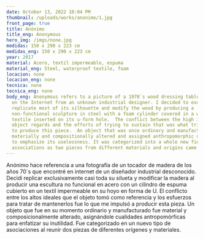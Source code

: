 ```yaml
---
date: October 13, 2022 10:04 PM
thumbnail: /uploads/works/anonimo/1.jpg
front_page: true
title: Anónimo
title_eng: Anonymous
hero_img: /imgs/none.jpg
medidas: 150 x 290 x 223 cm
medidas_eng: 150 x 290 x 223 cm
year: 2017
material: Acero, textil impermeable, espuma
material_eng: Steel, waterproof textile, foam
locacion: none
locacion_eng: none
tecnica: none
tecnica_eng: none
body_eng: Anonymous refers to a picture of a 1970`s wood dressing table I found
  on the Internet from an unknown industrial designer. I decided to exclusively
  replicate most of its silhouette and modify the wood by producing a
  non-functional sculpture in steel with a foam cylinder covered in a waterproof
  textile inserted on its u-form hole.  The conflict between the high ideals the
  object regards and the efforts of trying to sustain that was what triggered me
  to produce this piece.  An object that was once ordinary and manufactured was
  materially and compositionally altered and assigned anthropomorphic qualities
  to emphasize its uselessness. It was categorized into a whole new field of
  associations as two pieces from different materials and origins came together.
---
```

Anónimo hace referencia a una fotografía de un tocador de madera de los años 70`s que encontré en internet de un diseñador industrial desconocido. Decidí replicar exclusivamente casi toda su silueta y modificar la madera al producir una escultura no funcional en acero con un cilindro de espuma cubierto en un textil impermeable en su hoyo en forma de U. El conflicto entre los altos ideales que el objeto tomó como referencia y los esfuerzos para tratar de mantenerlos fue lo que me impulsó a producir esta pieza. Un objeto que fue en su momento ordinario y manufacturado fue material y composicionalmente alterado, asignándole cualidades antropomórficas para enfatizar su inutilidad. Fue categorizado en un nuevo tipo de asociaciones al reunir dos piezas de diferentes orígenes y materiales.
